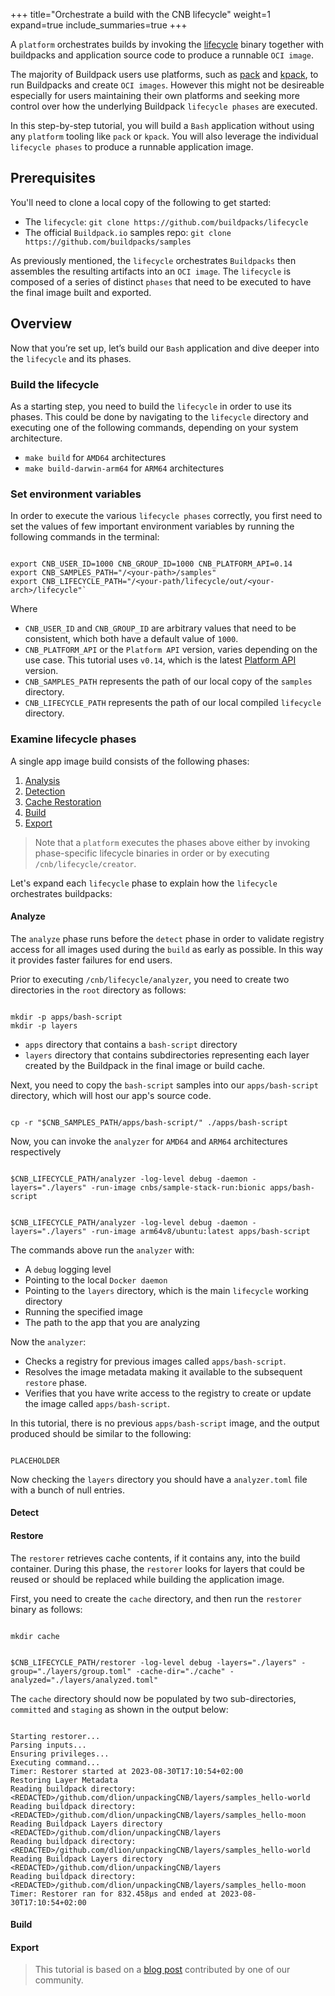 +++
title="Orchestrate a build with the CNB lifecycle"
weight=1
expand=true
include_summaries=true
+++

A `platform` orchestrates builds by invoking the [lifecycle][lifecycle] binary together with buildpacks and application source code to produce a runnable `OCI image`.

<!--more-->

The majority of Buildpack users use platforms, such as [pack][pack] and [kpack][kpack], to run Buildpacks and create `OCI images`. However this might not be desireable especially for users maintaining their own platforms and seeking more control over how the underlying Buildpack `lifecycle phases` are executed.

In this step-by-step tutorial, you will build a `Bash` application without using any `platform` tooling like `pack` or `kpack`. You will also leverage the individual `lifecycle phases` to produce a runnable application image.

## Prerequisites

You'll need to clone a local copy of the following to get started:

* The `lifecycle`: `git clone https://github.com/buildpacks/lifecycle`
* The official `Buildpack.io` samples repo: `git clone https://github.com/buildpacks/samples`

As previously mentioned, the `lifecycle` orchestrates `Buildpacks` then assembles the resulting artifacts into an `OCI image`.  The `lifecycle` is composed of a series of distinct `phases` that need to be executed to have the final image built and exported.

## Overview

Now that you’re set up, let’s build our `Bash` application and dive deeper into the `lifecycle` and its phases.

### Build the lifecycle

As a starting step, you need to build the `lifecycle` in order to use its phases. This could be done by navigating to the `lifecycle` directory and executing one of the following commands, depending on your system architecture.

* `make build` for `AMD64` architectures
* `make build-darwin-arm64` for `ARM64` architectures

### Set environment variables

In order to execute the various `lifecycle phases` correctly, you first need to set the values of few important environment variables by running the following commands in the terminal:

```text

export CNB_USER_ID=1000 CNB_GROUP_ID=1000 CNB_PLATFORM_API=0.14
export CNB_SAMPLES_PATH="/<your-path>/samples"
export CNB_LIFECYCLE_PATH="/<your-path/lifecycle/out/<your-arch>/lifecycle"`

```

Where

* `CNB_USER_ID` and `CNB_GROUP_ID` are arbitrary values that need to be consistent, which both have a default value of `1000`.
* `CNB_PLATFORM_API` or the `Platform API` version, varies depending on the use case. This tutorial uses `v0.14`, which is the latest [Platform API][Platform API] version.
* `CNB_SAMPLES_PATH` represents the path of our local copy of the `samples` directory.
* `CNB_LIFECYCLE_PATH` represents the path of our local compiled `lifecycle` directory.

### Examine lifecycle phases

A single app image build consists of the following phases:

1. [Analysis](#analyze)
2. [Detection](#detect)
3. [Cache Restoration](#restore)
4. [Build](#build)
5. [Export](#export)

> Note that a `platform` executes the phases above either by invoking phase-specific lifecycle binaries in order or by executing `/cnb/lifecycle/creator`.

Let's expand each `lifecycle` phase to explain how the `lifecycle` orchestrates buildpacks:

#### Analyze

The `analyze` phase runs before the `detect` phase in order to validate registry access for all images used during the `build` as early as possible. In this way it provides faster failures for end users.

Prior to executing `/cnb/lifecycle/analyzer`, you need to create two directories in the `root` directory as follows:

```text

mkdir -p apps/bash-script
mkdir -p layers

```

* `apps` directory that contains a `bash-script` directory
* `layers` directory that contains subdirectories representing each layer created by the Buildpack in the final image or build cache.

Next,  you need to copy the `bash-script` samples into our `apps/bash-script` directory, which will host our app's source code.

```text

cp -r "$CNB_SAMPLES_PATH/apps/bash-script/" ./apps/bash-script

```

Now, you can invoke the `analyzer` for `AMD64` and `ARM64` architectures respectively

```text

$CNB_LIFECYCLE_PATH/analyzer -log-level debug -daemon -layers="./layers" -run-image cnbs/sample-stack-run:bionic apps/bash-script

```

```text

$CNB_LIFECYCLE_PATH/analyzer -log-level debug -daemon -layers="./layers" -run-image arm64v8/ubuntu:latest apps/bash-script

```

The commands above run the `analyzer` with:

* A `debug` logging level
* Pointing to the local `Docker daemon`
* Pointing to the `layers` directory, which is the main `lifecycle` working directory
* Running the specified image
* The path to the app that you are analyzing

Now the `analyzer`:

* Checks a registry for previous images called `apps/bash-script`.
* Resolves the image metadata making it available to the subsequent `restore` phase.
* Verifies that you have write access to the registry to create or update the image called `apps/bash-script`.

In this tutorial, there is no previous `apps/bash-script` image, and the output produced should be similar to the following:

```text

PLACEHOLDER

```

Now checking the `layers` directory you should have a `analyzer.toml` file with a bunch of null entries.

#### Detect

#### Restore

The `restorer` retrieves cache contents, if it contains any, into the build container. During this phase, the `restorer` looks for layers that could be reused or should be replaced while building the application image.

First, you need to create the `cache` directory, and then run the `restorer` binary as follows:

```text

mkdir cache

```

```text

$CNB_LIFECYCLE_PATH/restorer -log-level debug -layers="./layers" -group="./layers/group.toml" -cache-dir="./cache" -analyzed="./layers/analyzed.toml"

```

The `cache` directory should now be populated by two sub-directories, `committed` and `staging` as shown in the output below:

```text

Starting restorer...
Parsing inputs...
Ensuring privileges...
Executing command...
Timer: Restorer started at 2023-08-30T17:10:54+02:00
Restoring Layer Metadata
Reading buildpack directory: <REDACTED>/github.com/dlion/unpackingCNB/layers/samples_hello-world
Reading buildpack directory: <REDACTED>/github.com/dlion/unpackingCNB/layers/samples_hello-moon
Reading Buildpack Layers directory <REDACTED>/github.com/dlion/unpackingCNB/layers
Reading buildpack directory: <REDACTED>/github.com/dlion/unpackingCNB/layers/samples_hello-world
Reading Buildpack Layers directory <REDACTED>/github.com/dlion/unpackingCNB/layers
Reading buildpack directory: <REDACTED>/github.com/dlion/unpackingCNB/layers/samples_hello-moon
Timer: Restorer ran for 832.458µs and ended at 2023-08-30T17:10:54+02:00

```

#### Build

#### Export

> This tutorial is based on a [blog post][blog post] contributed by one of our community.

[pack]: https://buildpacks.io/docs/for-platform-operators/how-to/integrate-ci/pack/
[kpack]: https://buildpacks.io/docs/for-platform-operators/how-to/integrate-ci/kpack/
[lifecycle]: https://buildpacks.io/docs/for-platform-operators/concepts/lifecycle/
[Platform API]: https://github.com/buildpacks/spec/releases?q=platform
[blog post]: https://medium.com/buildpacks/unpacking-cloud-native-buildpacks-ff51b5a767bf

